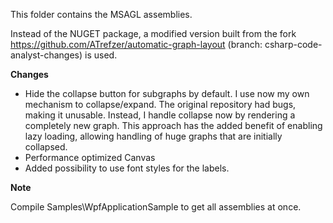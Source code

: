 This folder contains the MSAGL assemblies.

Instead of the NUGET package, a modified version built from the fork https://github.com/ATrefzer/automatic-graph-layout (branch: csharp-code-analyst-changes) is used.

**Changes**

- Hide the collapse button for subgraphs by default. I use now my own mechanism to collapse/expand. The original repository had bugs, making it unusable. Instead, I handle collapse now by rendering a completely new graph. This approach has the added benefit of enabling lazy loading, allowing handling of huge graphs that are initially collapsed.
- Performance optimized Canvas
- Added possibility to use font styles for the labels.



**Note**

Compile Samples\WpfApplicationSample to get all assemblies at once.
